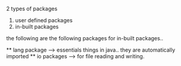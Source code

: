 2 types of packages

1. user defined packages
2. in-built packages

the following are the following packages for in-built packages..

** lang package --> essentials things in java.. they are automatically imported
** io packages --> for file reading and writing.
